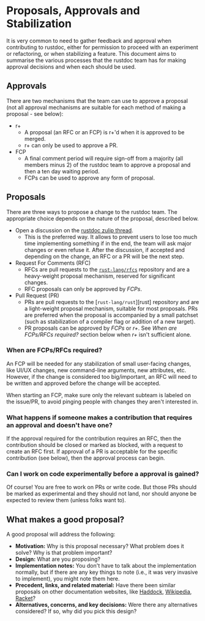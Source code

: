 # Proposals, Approvals and Stabilization
It is very common to need to gather feedback and approval when contributing to rustdoc, either
for permission to proceed with an experiment or refactoring, or when stabilizing a feature. This
document aims to summarise the various processes that the rustdoc team has for making approval
decisions and when each should be used.

## Approvals
There are two mechanisms that the team can use to approve a proposal (not all approval mechanisms
are suitable for each method of making a proposal - see below):

- r+
  - A proposal (an RFC or an FCP) is r+'d when it is approved to be merged.
  - r+ can only be used to approve a PR.
- FCP
  - A final comment period will require sign-off from a majority (all members minus 2)
    of the rustdoc team to approve a proposal and then a ten day waiting period.
  - FCPs can be used to approve any form of proposal.

## Proposals
There are three ways to propose a change to the rustdoc team. The appropriate choice depends on
the nature of the proposal, described below.

- Open a discussion on the [rustdoc zulip thread].
  - This is the preferred way. It allows to prevent users to lose too much time implementing
    something if in the end, the team will ask major changes or even refuse it. After the
    discussion, if accepted and depending on the change, an RFC or a PR will be the next step.
- Request For Comments (RFC)
  - RFCs are pull requests to the [`rust-lang/rfcs`][rfcs] repository and are a heavy-weight
    proposal mechanism, reserved for significant changes.
  - RFC proposals can only be approved by *FCPs*.
- Pull Request (PR)
  - PRs are pull requests to the [`rust-lang/rust`][rust] repository and are a light-weight
    proposal mechanism, suitable for most proposals. PRs are preferred when the proposal is
    accompanied by a small patchset (such as stabilization of a compiler flag or addition of
    a new target).
  - PR proposals can be approved by *FCPs* or *r+*. See *When are FCPs/RFCs required?*
    section below when *r+* isn't sufficient alone.

[rustdoc zulip thread]: https://rust-lang.zulipchat.com/#narrow/channel/266220-t-rustdoc

### When are FCPs/RFCs required?

An FCP will be needed for any stabilization of small user-facing changes, like UI/UX changes, new
command-line arguments, new attributes, etc. However, if the change is considered too big/important,
an RFC will need to be written and approved before the change will be accepted.

When starting an FCP, make sure only the relevant subteam is labeled on the issue/PR, to avoid
pinging people with changes they aren't interested in.

### What happens if someone makes a contribution that requires an approval and doesn't have one?
If the approval required for the contribution requires an RFC, then the contribution
should be closed or marked as blocked, with a request to create an RFC first. If approval of
a PR is acceptable for the specific contribution (see below), then the approval process can begin.

### Can I work on code experimentally before a approval is gained?
Of course! You are free to work on PRs or write code. But those PRs should be marked as
experimental and they should not land, nor should anyone be expected to review them (unless
folks want to).

## What makes a good proposal?
A good proposal will address the following:

* **Motivation:** Why is this proposal necessary? What problem does it solve? Why is that problem
  important?
* **Design:** What are you proposing?
* **Implementation notes:** You don't have to talk about the implementation normally, but if there
  are any key things to note (i.e., it was very invasive to implement), you might note them here.
* **Precedent, links, and related material:** Have there been similar proposals on other
  documentation websites, like [Haddock], [Wikipedia], [Racket]?
* **Alternatives, concerns, and key decisions:** Were there any alternatives considered? If so, why
  did you pick this design?

[rfcs]: https://github.com/rust-lang/rfcs
[Haddock]: https://haskell-haddock.readthedocs.io/latest/
[Wikipedia]: https://www.wikipedia.org/
[Racket]: https://docs.racket-lang.org/
